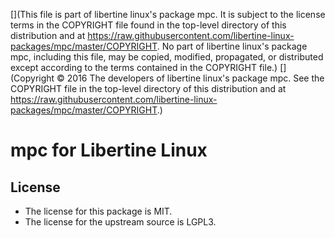 [](This file is part of libertine linux's package mpc. It is subject to the license terms in the COPYRIGHT file found in the top-level directory of this distribution and at https://raw.githubusercontent.com/libertine-linux-packages/mpc/master/COPYRIGHT. No part of libertine linux's package mpc, including this file, may be copied, modified, propagated, or distributed except according to the terms contained in the COPYRIGHT file.)
[](Copyright © 2016 The developers of libertine linux's package mpc. See the COPYRIGHT file in the top-level directory of this distribution and at https://raw.githubusercontent.com/libertine-linux-packages/mpc/master/COPYRIGHT.)

# mpc for Libertine Linux

## License

* The license for this package is MIT.
* The license for the upstream source is LGPL3.

